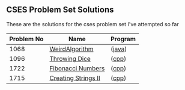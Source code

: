 ## CSES Problem Set Solutions

These are the solutions for the cses problem set I've attempted so far

| Problem No | Name | Program |
| ---- | --- | --- |
| 1068 | [WeirdAlgorithm](https://cses.fi/problemset/task/1068) | ([java](WeirdAlgorithm.java)) |
| 1096 | [Throwing Dice](https://cses.fi/problemset/task/1096) | ([cpp](ThrowingDice.cpp)) |
| 1722 | [Fibonacci Numbers](https://cses.fi/problemset/task/1722) | ([cpp](Fibonacci.cpp)) |
| 1715 | [Creating Strings II](https://cses.fi/problemset/task/1715) | ([cpp](CreatingStringsII.cpp)) |

